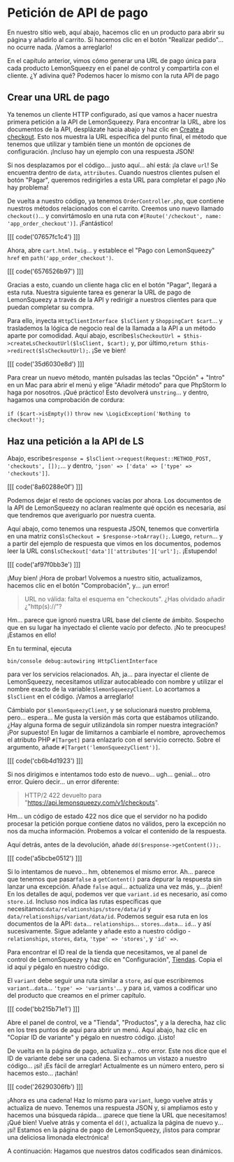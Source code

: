# Petición de API de pago

En nuestro sitio web, aquí abajo, hacemos clic en un producto para abrir su página y añadirlo al carrito. Si hacemos clic en el botón "Realizar pedido"... no ocurre nada. ¡Vamos a arreglarlo!

En el capítulo anterior, vimos cómo generar una URL de pago única para cada producto LemonSqueezy en el panel de control y compartirla con el cliente. ¿Y adivina qué? Podemos hacer lo mismo con la ruta API de pago

## Crear una URL de pago

Ya tenemos un cliente HTTP configurado, así que vamos a hacer nuestra primera petición a la API de LemonSqueezy. Para encontrar la URL, abre los documentos de la API, desplázate hacia abajo y haz clic en [Create a checkout](https://docs.lemonsqueezy.com/api/checkouts/create-checkout). Esto nos muestra la URL específica del punto final, el método que tenemos que utilizar y también tiene un montón de opciones de configuración. ¡Incluso hay un ejemplo con una respuesta JSON!

Si nos desplazamos por el código... justo aquí... ahí está: ¡la clave `url`! Se encuentra dentro de `data`, `attributes`. Cuando nuestros clientes pulsen el botón "Pagar", queremos redirigirles a esta URL para completar el pago ¡No hay problema!

De vuelta a nuestro código, ya tenemos `OrderController.php`, que contiene nuestros métodos relacionados con el carrito. Creemos uno nuevo llamado `checkout()`... y convirtámoslo en una ruta con `#[Route('/checkout', name: 'app_order_checkout')]`. ¡Fantástico!

[[[ code('07657fc1c4') ]]]

Ahora, abre `cart.html.twig`... y establece el "Pago con LemonSqueezy" `href` en `path('app_order_checkout')`. 

[[[ code('6576526b97') ]]]

Gracias a esto, cuando un cliente haga clic en el botón "Pagar", llegará a esta ruta. Nuestra siguiente tarea es generar la URL de pago de LemonSqueezy a través de la API y redirigir a nuestros clientes para que puedan completar su compra.

Para ello, inyecta `HttpClientInterface $lsClient` y `ShoppingCart $cart`... y traslademos la lógica de negocio real de la llamada a la API a un método aparte por comodidad. Aquí abajo, escribe`$lsCheckoutUrl = $this->createLsCheckoutUrl($lsClient, $cart);` y, por último,`return $this->redirect($lsCheckoutUrl);`. ¡Se ve bien!

[[[ code('35d6030e8d') ]]]

Para crear un nuevo método, mantén pulsadas las teclas "Opción" + "Intro" en un Mac para abrir el menú y elige "Añadir método" para que PhpStorm lo haga por nosotros. ¡Qué práctico! Esto devolverá un`string`... y dentro, hagamos una comprobación de cordura:

`if ($cart->isEmpty())`
`throw new \LogicException('Nothing to checkout!');`

## Haz una petición a la API de LS

Abajo, escribe`$response = $lsClient->request(Request::METHOD_POST, 'checkouts', []);`... y dentro, `'json' => ['data' => ['type' => 'checkouts']]`. 

[[[ code('8a60288e0f') ]]]

Podemos dejar el resto de opciones vacías por ahora. Los documentos de la API de LemonSqueezy no aclaran realmente qué opción es necesaria, así que tendremos que averiguarlo por nuestra cuenta.

Aquí abajo, como tenemos una respuesta JSON, tenemos que convertirla en una matriz con`$lsCheckout = $response->toArray();`. Luego, `return`... y a partir del ejemplo de respuesta que vimos en los documentos, podemos leer la URL con`$lsCheckout['data']['attributes']['url'];`. ¡Estupendo!

[[[ code('af97f0bb3e') ]]]

¡Muy bien! ¡Hora de probar! Volvemos a nuestro sitio, actualizamos, hacemos clic en el botón "Comprobación", y... ¡un error!

> URL no válida: falta el esquema en "checkouts". ¿Has olvidado añadir
> ¿"http(s)://"?

Hm... parece que ignoró nuestra URL base del cliente de ámbito. Sospecho que en su lugar ha inyectado el cliente vacío por defecto. ¡No te preocupes! ¡Estamos en ello!

En tu terminal, ejecuta

```terminal
bin/console debug:autowiring HttpClientInterface
```

para ver los servicios relacionados. Ah, ja... para inyectar el cliente de LemonSqueezy, necesitamos utilizar autocableado con nombre y utilizar el nombre exacto de la variable:`$lemonSqueezyClient`. Lo acortamos a `$lsClient` en el código. ¡Vamos a arreglarlo!

Cámbialo por `$lemonSqueezyClient`, y se solucionará nuestro problema, pero... espera... Me gusta la versión más corta que estábamos utilizando. ¿Hay alguna forma de seguir utilizándola sin romper nuestra integración? ¡Por supuesto! En lugar de limitarnos a cambiarle el nombre, aprovechemos el atributo PHP `#[Target]` para enlazarlo con el servicio correcto. Sobre el argumento, añade `#[Target('lemonSqueezyClient')]`.

[[[ code('cb6b4d1923') ]]]

Si nos dirigimos e intentamos todo esto de nuevo... ugh... genial... otro error. Quiero decir... un error diferente:

> HTTP/2 422 devuelto para "https://api.lemonsqueezy.com/v1/checkouts".

Hm... un código de estado 422 nos dice que el servidor no ha podido procesar la petición porque contiene datos no válidos, pero la excepción no nos da mucha información. Probemos a volcar el contenido de la respuesta.

Aquí detrás, antes de la devolución, añade `dd($response->getContent());`. 

[[[ code('a5bcbe0512') ]]]

Si lo intentamos de nuevo... hm, obtenemos el mismo error. Ah... parece que tenemos que pasar`false` a `getContent()` para depurar la respuesta sin lanzar una excepción. Añade `false` aquí... actualiza una vez más, y... ¡bien! En los detalles de aquí, podemos ver que `variant.id` es necesario, así como `store.id`. Incluso nos indica las rutas específicas que necesitamos:`data/relationships/store/data/id` y `data/relationships/variant/data/id`. Podemos seguir esa ruta en los documentos de la API: `data`... `relationships`... `stores`...`data`... `id`... y así sucesivamente. Sigue adelante y añade esto a nuestro código -`relationships`, `stores`, `data`, `'type' => 'stores'`, y `'id' =>`.

Para encontrar el ID real de la tienda que necesitamos, ve al panel de control de LemonSqueezy y haz clic en "Configuración", [Tiendas](https://app.lemonsqueezy.com/settings/stores). Copia el id aquí y pégalo en nuestro código.

El `variant` debe seguir una ruta similar a `store`, así que escribiremos `variant`...`data`... `'type' => 'variants'`... y para `id`, vamos a codificar uno del producto que creamos en el primer capítulo. 

[[[ code('bb215b71e1') ]]]

Abre el panel de control, ve a "Tienda", "Productos", y a la derecha, haz clic en los tres puntos de aquí para abrir un menú. Aquí abajo, haz clic en "Copiar ID de variante" y pégalo en nuestro código. ¡Listo!

De vuelta en la página de pago, actualiza y... otro error. Este nos dice que el ID de variante debe ser una cadena. Si echamos un vistazo a nuestro código... ¡sí! ¡Es fácil de arreglar! Actualmente es un número entero, pero si hacemos esto... ¡tachán!

[[[ code('26290306fb') ]]]

¡Ahora es una cadena! Haz lo mismo para `variant`, luego vuelve atrás y actualiza de nuevo. Tenemos una respuesta JSON y, si ampliamos esto y hacemos una búsqueda rápida... ¡parece que tiene la URL que necesitamos! ¡Qué bien! Vuelve atrás y comenta el `dd()`, actualiza la página de nuevo y... ¡sí! Estamos en la página de pago de LemonSqueezy, ¡listos para comprar una deliciosa limonada electrónica!

A continuación: Hagamos que nuestros datos codificados sean dinámicos.
